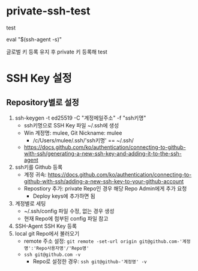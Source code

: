# private-ssh-test
test


eval "$(ssh-agent -s)"

글로벌 키 등록 유지 후 private 키 등록해 test

# SSH Key 설정
## Repository별로 설정
1. ssh-keygen -t ed25519 -C "계정메일주소" -f "ssh키명"
    - ssh키명으로 SSH Key 파일 ~/.ssh에 생성
    - Win 계정명: mulee, Git Nickname: mulee
        - /c/Users/mulee/.ssh/'ssh키명' == ~/.ssh/
    - https://docs.github.com/ko/authentication/connecting-to-github-with-ssh/generating-a-new-ssh-key-and-adding-it-to-the-ssh-agent
2. ssh키를 Github 등록
    - 계정 귀속: https://docs.github.com/ko/authentication/connecting-to-github-with-ssh/adding-a-new-ssh-key-to-your-github-account
    - Repostiory 추가: private Repo인 경우 해당 Repo Admin에게 추가 요청
        - Deploy keys에 추가하면 됨
3. 계정별로 세팅
    - ~/.ssh/config 파일 수정, 없는 경우 생성
    - 현재 Repo에 첨부된 config 파일 참고
4. SSH-Agent SSH Key 등록
5. local git Repo에서 불러오기
    - remote 주소 설정: `git remote -set-url origin git@github.com-'계정명':'Repo사용자명'/'Repo명'`
    - `ssh git@github.com -v`
        - Repo로 설정한 경우: `ssh git@github-'계정명' -v`
